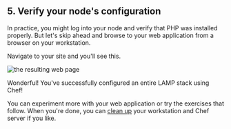 ## 5. Verify your node's configuration

In practice, you might log into your node and verify that PHP was installed properly. But let's skip ahead and browse to your web application from a browser on your workstation.

Navigate to your site and you'll see this.

![the resulting web page](/assets/images/misc/webapp_result.png)

Wonderful! You've successfully configured an entire LAMP stack using Chef!

You can experiment more with your web application or try the exercises that follow. When you're done, you can [clean up](/manage-a-web-app/rhel/get-set-up#cleaningupyourenvironment) your workstation and Chef server if you like.
